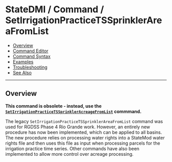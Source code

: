 # StateDMI / Command / SetIrrigationPracticeTSSprinklerAreaFromList #

* [Overview](#overview)
* [Command Editor](#command-editor)
* [Command Syntax](#command-syntax)
* [Examples](#examples)
* [Troubleshooting](#troubleshooting)
* [See Also](#see-also)

-------------------------

## Overview ##

**This command is obsolete - instead, use the
[`SetIrrigationPracticeTSSprinklerAcreageFromList`](../SetIrrigationPracticeTSSprinklerAcreageFromList/SetIrrigationPracticeTSSprinklerAcreageFromList.md) commmand.**

The legacy `SetIrrigationPracticeTSSprinklerAreaFromList` command
was used for RGDSS Phase 4 Río Grande work.
However, an entirely new procedure has now been implemented, which can be applied to all basins.
The new procedure relies on processing water rights into a StateMod water rights file and then
uses this file as input when processing parcels for the irrigation practice time series.
Other commands have also been implemented to allow more control over acreage processing.
